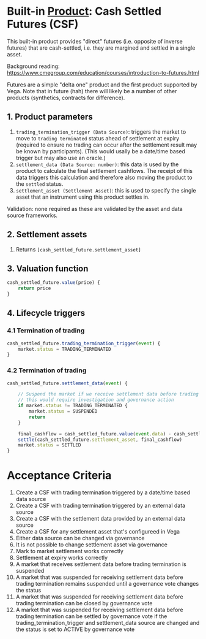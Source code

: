 # Built-in [Product](./0045-product.md): Cash Settled Futures (CSF)

This built-in product provides "direct" futures (i.e. opposite of inverse futures) that are cash-settled, i.e. they are margined and settled in a single asset.

Background reading: https://www.cmegroup.com/education/courses/introduction-to-futures.html

Futures are a simple "delta one" product and the first product supported by Vega. Note that in future (hah) there will likely be a number of other products (synthetics, contracts for difference).


## 1. Product parameters

1. `trading_termination_trigger (Data Source)`: triggers the market to move to `trading terminated` status ahead of settlement at expiry (required to ensure no trading can occur after the settlement result may be known by participants). (This would usally be a date/time based trigger but may also use an oracle.)
1. `settlement_data (Data Source: number)`: this data is used by the product to calculate the final settlement cashflows. The receipt of this data triggers this calculation and therefore also moving the product to the `settled` status.
1. `settlement_asset (Settlement Asset)`: this is used to specify the single asset that an instrument using this product settles in.

Validation: none required as these are validated by the asset and data source frameworks.


## 2. Settlement assets

1. Returns `[cash_settled_future.settlement_asset]`


## 3. Valuation function

```javascript
cash_settled_future.value(price) {
	return price
}
```


## 4. Lifecycle triggers

### 4.1 Termination of trading

```javascript
cash_settled_future.trading_termination_trigger(event) {
	market.status = TRADING_TERMINATED
}
```


### 4.2 Termination of trading

```javascript
cash_settled_future.settlement_data(event) {

	// Suspend the market if we receive settlement data before trading termination
	// this would require investigation and governance action
	if market.status != TRADING_TERMINATED {
		market.status = SUSPENDED
		return
	}

	final_cashflow = cash_settled_future.value(event.data) - cash_settled_future.value(market.mark_price)) 
	settle(cash_settled_future.settlement_asset, final_cashflow)
	market.status = SETTLED
}
```


# Acceptance Criteria

1. Create a CSF with trading termination triggered by a date/time based data source
1. Create a CSF with trading termination triggered by an external data source
1. Create a CSF with the settlement data provided by an external data source
1. Create a CSF for any settlement asset that's configureed in Vega
1. Either data source can be changed via governance
1. It is not possible to change settlement asset via governance
1. Mark to market settlement works correctly
1. Settlement at expiry works correctly
1. A market that receives settlement data before trading termination is suspended
1. A market that was suspended for receiving settlement data before trading termination remains suspended until a governance vote changes the status
1. A market that was suspended for receiving settlement data before trading termination can be closed by governance vote
1. A market that was suspended for receiving settlement data before trading termination can be settled by governance vote if the trading_termination_trigger and settlement_data source are changed and the status is set to ACTIVE by governance vote